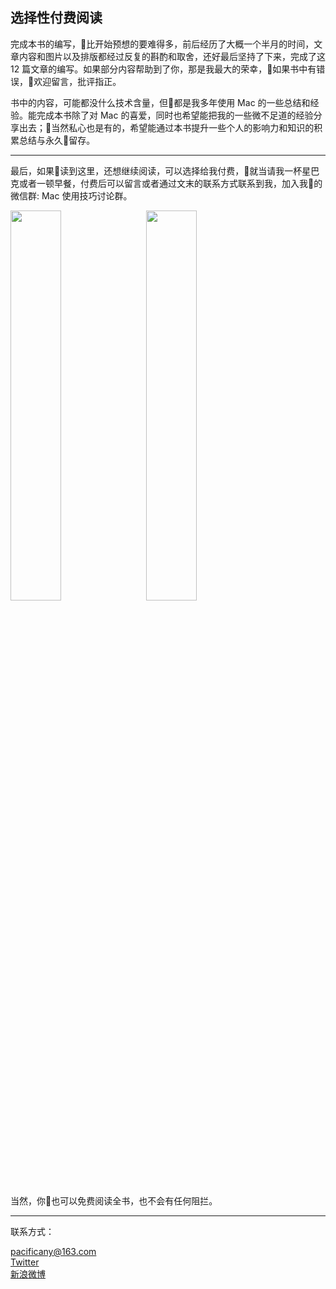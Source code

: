 ## 选择性付费阅读

完成本书的编写，比开始预想的要难得多，前后经历了大概一个半月的时间，文章内容和图片以及排版都经过反复的斟酌和取舍，还好最后坚持了下来，完成了这 12 篇文章的编写。如果部分内容帮助到了你，那是我最大的荣幸，如果书中有错误，欢迎留言，批评指正。

书中的内容，可能都没什么技术含量，但都是我多年使用 Mac 的一些总结和经验。能完成本书除了对 Mac 的喜爱，同时也希望能把我的一些微不足道的经验分享出去；当然私心也是有的，希望能通过本书提升一些个人的影响力和知识的积累总结与永久留存。

<HR style="height:1px" />

最后，如果读到这里，还想继续阅读，可以选择给我付费，就当请我一杯星巴克或者一顿早餐，付费后可以留言或者通过文末的联系方式联系到我，加入我的微信群: Mac 使用技巧讨论群。
<div>
<img src="http://img.xiaobotalk.cn/macSkills/payme_wechat.png" width="40%" style="display:inline"/>&nbsp;&nbsp;&nbsp;&nbsp;<img src="http://img.xiaobotalk.cn/macSkills/payme_alipay.png" width="40%" style="display:inline;"/>
</div>

当然，你也可以免费阅读全书，也不会有任何阻拦。

<HR style="height:1px" />

联系方式：

pacificany@163.com <br/>
[Twitter](https://twitter.com/caoxiaoboo)<br/>
[新浪微博](https://weibo.com/u/6535698888)<br/>
